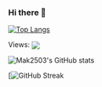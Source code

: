 ### Hi there 👋

<!--
**Mak2503/Mak2503** is a ✨ _special_ ✨ repository because its `README.md` (this file) appears on your GitHub profile.

Here are some ideas to get you started:

- 🔭 I’m currently working on ...
- 🌱 I’m currently learning ...
- 👯 I’m looking to collaborate on ...
- 🤔 I’m looking for help with ...
- 💬 Ask me about ...
- 📫 How to reach me: ...
- 😄 Pronouns: ...
- ⚡ Fun fact: ...
-->

[![Top Langs](https://github-readme-stats.vercel.app/api/top-langs/?username=Mak2503&layout=compact&count_private=true&include_all_commits=true&show_icons=true&line_height=20&title_color=FFFFFF&icon_color=FFFFFF&text_color=FFFFFF&bg_color=0D1117)](https://github.com/anuraghazra/github-readme-stats)

Views:
<img align="center" src="https://profile-counter.glitch.me/{Mak2503}/count.svg"/>

![Mak2503's GitHub stats](https://github-readme-stats.vercel.app/api?username=Mak2503&count_private=true&show_icons=true&theme=merko)  

[![GitHub Streak](http://github-readme-streak-stats.herokuapp.com?user=Mak2503&theme=merko&hide_border=true&date_format=M%20j%5B%2C%20Y%5D&fire=DD0E0B)
<br/>
